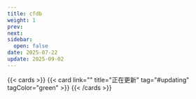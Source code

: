 ```yaml
---
title: cfdb
weight: 1
prev: 
next: 
sidebar:
  open: false
date: 2025-07-22
update: 2025-09-02
---
```



{{< cards >}}
  {{< card link="" title="正在更新" tag="#updating"  tagColor="green" >}}
{{< /cards >}}

